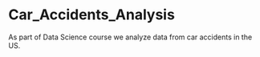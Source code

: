 # Car_Accidents_Analysis
As part of Data Science course we analyze data from car accidents in the US.
